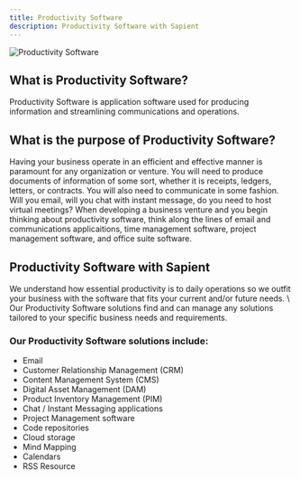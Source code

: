 ```yaml
---
title: Productivity Software
description: Productivity Software with Sapient
---
```

![Productivity Software](/development/development-productivity_software.jpg)
<!-- <div>
  <img src="~static/development/development-productivity_software.jpg" srcset="~static/development/development-productivity_software.jpg 2x" alt="Productivity Software"/>
</div> -->

## What is Productivity Software?

Productivity Software is application software used for producing information and streamlining communications and operations.

## What is the purpose of Productivity Software?

Having your business operate in an efficient and effective manner is paramount for any organization or venture. You will need to produce documents of information of some sort, whether it is receipts, ledgers, letters, or contracts. You will also need to communicate in some fashion. Will you email, will you chat with instant message, do you need to host virtual meetings?  When developing a business venture and you begin thinking about productivity software, think along the lines of email and communications applicaitions, time management software, project management software, and office suite software.

## Productivity Software with Sapient

We understand how essential productivity is to daily operations so we outfit your business with the software that fits your current and/or future needs.
\\
Our Productivity Software solutions find and can manage any solutions tailored to your specific business needs and requirements.

### Our Productivity Software solutions include:

- Email
- Customer Relationship Management (CRM)
- Content Management System (CMS)
- Digital Asset Management (DAM)
- Product Inventory Management (PIM)
- Chat / Instant Messaging applications
- Project Management software
- Code repositories
- Cloud storage
- Mind Mapping
- Calendars
- RSS Resource
